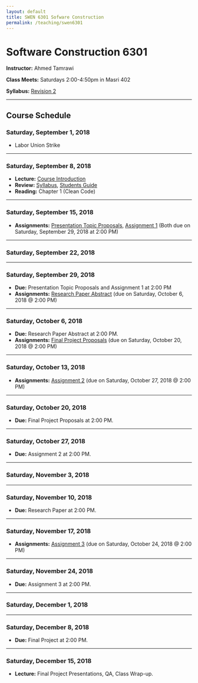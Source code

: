 ```yaml
---
layout: default
title: SWEN 6301 Sofware Construction
permalink: /teaching/swen6301
---
```


# Software Construction 6301

**Instructor:** Ahmed Tamrawi

**Class Meets:** Saturdays 2:00-4:50pm in Masri 402

**Syllabus:** [Revision 2](/teaching/swen6301-fall18/SWEN6301-syllabus-fall2018.pdf)

---

## Course Schedule

### Saturday, September 1, 2018
- Labor Union Strike

---

### Saturday, September 8, 2018
- **Lecture:** [Course Introduction](/teaching/swen6301-fall18/SWEN6301_Lecture_01.pdf)
- **Review:** [Syllabus](/teaching/swen6301-fall18/SWEN6301-syllabus-fall2018.pdf), [Students Guide](/teaching/swen6301-fall18/students-guide.pdf)
- **Reading:** Chapter 1 (Clean Code)

---

### Saturday, September 15, 2018
- **Assignments:** [Presentation Topic Proposals](), [Assignment 1]() (Both due on Saturday, September 29, 2018 at 2:00 PM)

---

### Saturday, September 22, 2018

---

### Saturday, September 29, 2018
- **Due:** Presentation Topic Proposals and Assignment 1 at 2:00 PM
- **Assignments:** [Research Paper Abstract]() (due on Saturday, October 6, 2018 @ 2:00 PM)

---

### Saturday, October 6, 2018
- **Due:** Research Paper Abstract at 2:00 PM.
- **Assignments:** [Final Project Proposals]() (due on Saturday, October 20, 2018 @ 2:00 PM)

---

### Saturday, October 13, 2018
- **Assignments:** [Assignment 2]() (due on Saturday, October 27, 2018 @ 2:00 PM)

---

### Saturday, October 20, 2018
- **Due:** Final Project Proposals at 2:00 PM.

---

### Saturday, October 27, 2018
- **Due:** Assignment 2 at 2:00 PM.

---

### Saturday, November 3, 2018

---

### Saturday, November 10, 2018
- **Due:** Research Paper at 2:00 PM.

---

### Saturday, November 17, 2018
- **Assignments:** [Assignment 3]() (due on Saturday, October 24, 2018 @ 2:00 PM)

---

### Saturday, November 24, 2018
- **Due:** Assignment 3 at 2:00 PM.

---

### Saturday, December 1, 2018

---

### Saturday, December 8, 2018
- **Due:** Final Project at 2:00 PM.

---

### Saturday, December 15, 2018
- **Lecture:** Final Project Presentations, QA, Class Wrap-up.